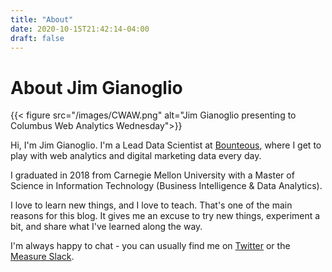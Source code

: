 ```yaml
---
title: "About"
date: 2020-10-15T21:42:14-04:00
draft: false
---
```

# About Jim Gianoglio
{{< figure src="/images/CWAW.png" alt="Jim Gianoglio presenting to Columbus Web Analytics Wednesday">}}

Hi, I'm Jim Gianoglio. I'm a Lead Data Scientist at [Bounteous](https://www.bounteous.com), where I get to play with web analytics and digital marketing data every day.

I graduated in 2018 from Carnegie Mellon University with a Master of Science in Information Technology (Business Intelligence & Data Analytics). 

I love to learn new things, and I love to teach. That's one of the main reasons for this blog. It gives me an excuse to try new things, experiment a bit, and share what I've learned along the way.

I'm always happy to chat - you can usually find me on [Twitter](https://twitter.com/jgianoglio) or the [Measure Slack](https://www.measure.chat/).